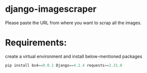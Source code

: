 # django-imagescraper
Please paste the URL from where you want to scrap all the images.

# Requirements:
create a virtual environment and install below-mentioned packages
```python
pip install bs4==0.0.1 Django==4.2.4 requests==2.31.0
```
